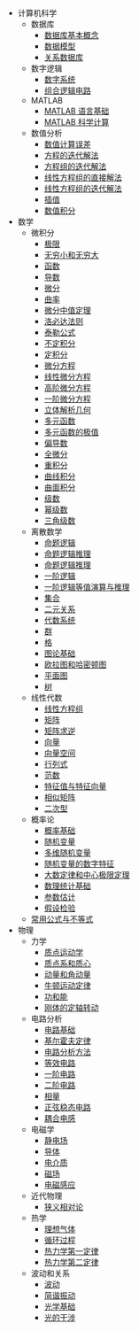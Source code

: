 - 计算机科学
	- 数据库
		- [数据库基本概念](/pages/computer-science/database/database-basic-concept.md)
		- [数据模型](/pages/computer-science/database/data-model.md)
		- [关系数据库](/pages/computer-science/database/relational-database.md)
	- 数字逻辑
		- [数字系统](/pages/computer-science/digital-logic/digital-system.md)
		- [组合逻辑电路](/pages/computer-science/digital-logic/combinational-logic-circuit.md)
	- MATLAB
		- [MATLAB 语言基础](/pages/computer-science/matlab/matlab-language-basis.md)
		- [MATLAB 科学计算](/pages/computer-science/matlab/matlab-scientific-computing.md)
	- 数值分析
		- [数值计算误差](/pages/computer-science/numerical-analysis/numerical-compution-error.md)
		- [方程的迭代解法](/pages/computer-science/numerical-analysis/equation-iterative-method.md)
		- [方程组的迭代解法](/pages/computer-science/numerical-analysis/equation-system-iterative-method.md)
		- [线性方程组的直接解法](/pages/computer-science/numerical-analysis/linear-equation-system-straight-method.md)
		- [线性方程组的迭代解法](/pages/computer-science/numerical-analysis/linear-equation-system-iterative-method.md)
		- [插值](/pages/computer-science/numerical-analysis/interpolation)
		- [数值积分](/pages/computer-science/numerical-analysis/numerical-integral.md)
- 数学
	- 微积分
		- [极限](/pages/mathematics/calculus/limit.md)
		- [无穷小和无穷大](/pages/mathematics/calculus/infinitesimal-and-infinite.md)
		- [函数](/pages/mathematics/calculus/function.md)
		- [导数](/pages/mathematics/calculus/derivative.md)
		- [微分](/pages/mathematics/calculus/differential.md)
		- [曲率](/pages/mathematics/calculus/curvature.md)
		- [微分中值定理](/pages/mathematics/calculus/differential-mean-heorem.md)
		- [洛必达法则](/pages/mathematics/calculus/lhopitals-law.md)
		- [泰勒公式](/pages/mathematics/calculus/taylor-formula.md)
		- [不定积分](/pages/mathematics/calculus/indefinite-integral.md)
		- [定积分](/pages/mathematics/calculus/definite-integral.md)
		- [微分方程](/pages/mathematics/calculus/differential-equation.md)
		- [线性微分方程](/pages/mathematics/calculus/linear-differential-equation.md)
		- [高阶微分方程](/pages/mathematics/calculus/high-order-differential-equation.md)
		- [一阶微分方程](/pages/mathematics/calculus/first-order-differential-equation.md)
		- [立体解析几何](/pages/mathematics/calculus/solid-analytic-geometry.md)
		- [多元函数](/pages/mathematics/calculus/multivariate-function.md)
		- [多元函数的极值](/pages/mathematics/calculus/multivariate-function-extreme-value.md)
		- [偏导数](/pages/mathematics/calculus/partial-derivative.md)
		- [全微分](/pages/mathematics/calculus/total-differential.md)
		- [重积分](/pages/mathematics/calculus/multiple-integral.md)
		- [曲线积分](/pages/mathematics/calculus/curve-integral.md)
		- [曲面积分](/pages/mathematics/calculus/surface-integral.md)
		- [级数](/pages/mathematics/calculus/series.md)
		- [幂级数](/pages/mathematics/calculus/power-series.md)
		- [三角级数](/pages/mathematics/calculus/trigonometric-series.md)
	- 离散数学
		- [命题逻辑](/pages/mathematics/discrete-mathematics/proposition-logic.md)
		- [命题逻辑推理](/pages/mathematics/discrete-mathematics/proposition-logic-calculation.md)
		- [命题逻辑推理](/pages/mathematics/discrete-mathematics/proposition-logic-reasoning.md)
		- [一阶逻辑](/pages/mathematics/discrete-mathematics/first-order-logic.md)
		- [一阶逻辑等值演算与推理](/pages/mathematics/discrete-mathematics/first-order-logic-calculation-and-reasoning.md)
		- [集合](/pages/mathematics/discrete-mathematics/set.md)
		- [二元关系](/pages/mathematics/discrete-mathematics/binary-relationship.md)
		- [代数系统](/pages/mathematics/discrete-mathematics/algebraic-system.md)
		- [群](/pages/mathematics/discrete-mathematics/group.md)
		- [格](/pages/mathematics/discrete-mathematics/lattice.md)
		- [图论基础](/pages/mathematics/discrete-mathematics/graph-basis.md)
		- [欧拉图和哈密顿图](/pages/mathematics/discrete-mathematics/euler-and-hamiltonian-graph.md)
		- [平面图](/pages/mathematics/discrete-mathematics/plane-graph.md)
		- [树](/pages/mathematics/discrete-mathematics/tree.md)
	- 线性代数
		- [线性方程组](/pages/mathematics/linear-algrbra/linear-equation-system.md)
		- [矩阵](/pages/mathematics/linear-algrbra/matrix.md)
		- [矩阵求逆](/pages/mathematics/linear-algrbra/matrix-inverse.md)
		- [向量](/pages/mathematics/linear-algrbra/quadratic-form.md)
		- [向量空间](/pages/mathematics/linear-algrbra/vector-space.md)
		- [行列式](/pages/mathematics/linear-algrbra/determinant.md)
		- [范数](/pages/mathematics/linear-algrbra/norm.md)
		- [特征值与特征向量](/pages/mathematics/linear-algrbra/eigenvalue-and-eigenvector.md)
		- [相似矩阵](/pages/mathematics/linear-algrbra/similar-matrix.md)
		- [二次型](/pages/mathematics/linear-algrbra/quadratic-form.md)
	- 概率论
		- [概率基础](/pages/mathematics/probability-theory/probability-basis.md)
		- [随机变量](/pages/mathematics/probability-theory/random-variable.md)
		- [多维随机变量](/pages/mathematics/probability-theory/multidimensional-random-variable.md)
		- [随机变量的数字特征](/pages/mathematics/probability-theory/random-variable-numerical-trait.md)
		- [大数定律和中心极限定理](/pages/mathematics/probability-theory/central-limit-theorem.md)
		- [数理统计基础](/pages/mathematics/probability-theory/mathematical-statistics-basis.md)
		- [参数估计](/pages/mathematics/probability-theory/parameter-estimation.md)
		- [假设检验](/pages/mathematics/probability-theory/hypothesis-testing.md)
	- [常用公式与不等式](/pages/mathematics/formula-and-inequality.md)
- 物理
	- 力学
		- [质点运动学](/pages/physics/dynamics/mass-point-kinematics.md)
		- [质点系和质心](/pages/physics/dynamics/mass-point-system-and-centor-of-mass.md)
		- [动量和角动量](/pages/physics/dynamics/momentum-and-angular-momentum.md)
		- [牛顿运动定律](/pages/physics/dynamics/newtons-law-of-motion.md)
		- [功和能](/pages/physics/dynamics/work-and-energy.md)
		- [刚体的定轴转动](/pages/physics/dynamics/rigid-body-fixed-axis-rotation.md)
	- 电路分析
		- [电路基础](/pages/physics/electric-circuit/electric-circuit-basis.md)
		- [基尔霍夫定律](/pages/physics/electric-circuit/kirchhoffs-law.md)
		- [电路分析方法](/pages/physics/electric-circuit/electric-circuit-analysis-method.md)
		- [等效电路](/pages/physics/electric-circuit/equivalent-electric-circuit.md)
		- [一阶电路](/pages/physics/electric-circuit/first-order-electric-circuit.md)
		- [二阶电路](/pages/physics/electric-circuit/second-order-electric-circuit.md)
		- [相量](/pages/physics/electric-circuit/phasor.md)
		- [正弦稳态电路](/pages/physics/electric-circuit/sinusoidal-steady-state-circuit.md)
		- [耦合电感](/pages/physics/electric-circuit/coupled-inductor.md)
	- 电磁学
		- [静电场](/pages/physics/electromagnetism/electrostatic-field.md)
		- [导体](/pages/physics/electromagnetism/conductor.md)
		- [电介质](/pages/physics/electromagnetism/dielectric.md)
		- [磁场](/pages/physics/electromagnetism/magnetic-field.md)
		- [电磁感应](/pages/physics/electromagnetism/electromagnetic-induction.md)
	- 近代物理
		- [狭义相对论](/pages/physics/modern-physics/special-relativity.md)
	- 热学
		- [理想气体](/pages/physics/thermodynamics/ideal-gas.md)
		- [循环过程](/pages/physics/thermodynamics/cycle-process.md)
		- [热力学第一定律](/pages/physics/thermodynamics/first-law-of-thermodynamics.md)
		- [热力学第二定律](/pages/physics/thermodynamics/second-law-of-thermodynamics.md)
	- 波动和关系
		- [波动](/pages/physics/oscillation-and-optics/optics-basis.md)
		- [简谐振动](/pages/physics/oscillation-and-optics/simple-harmonic-oscillation.md)
		- [光学基础](/pages/physics/oscillation-and-optics/optics-basis.md)
		- [光的干涉](/pages/physics/oscillation-and-optics/light-interference.md)
